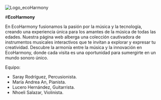 ![Logo_ecoHarmony](https://github.com/LuHeRiver/EcoHarmony/assets/136989574/a5c80b22-077e-49a2-97c9-8554a0a408c2)

#**EcoHarmony**

En EcoHarmony fusionamos la pasión por la música y la tecnología, creando una experiencia única para los amantes de 
la música de todas las edades. Nuestra página web alberga una colección cautivadora de instrumentos musicales 
interactivos que te invitan a explorar y expresar tu creatividad. Descubre la armonía entre la música y 
la innovación en EcoHarmony, donde cada visita es una oportunidad para sumergirte en un mundo sonoro único.

Equipo:
* Saray Rodríguez, Percusionista.
* María Andrea An, Pianista.
* Lucero Hernández, Guitarrista.
* Nhoeli Salazar, Violinista.
